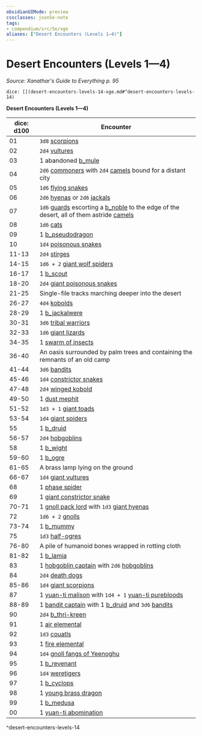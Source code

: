 ```yaml
---
obsidianUIMode: preview
cssclasses: json5e-note
tags:
- compendium/src/5e/xge
aliases: ["Desert Encounters (Levels 1—4)"]
---
```

# Desert Encounters (Levels 1—4)
*Source: Xanathar's Guide to Everything p. 95* 

`dice: [](desert-encounters-levels-14-xge.md#^desert-encounters-levels-14)`

**Desert Encounters (Levels 1—4)**

| dice: d100 | Encounter |
|------------|-----------|
| 01 | `3d8` [scorpions](b_scorpion.md) |
| 02 | `2d4` [vultures](b_vulture.md) |
| 03 | 1 abandoned [b_mule](b_mule.md) |
| 04 | `2d6` [commoners](b_commoner.md) with `2d4` [camels](b_camel.md) bound for a distant city |
| 05 | `1d6` [flying snakes](b_flying-snake.md) |
| 06 | `2d6` [hyenas](b_hyena.md) or `2d6` [jackals](b_jackal.md) |
| 07 | `1d6` [guards](b_guard.md) escorting a [b_noble](2.%20GM%20Tools/5eTools%20Compendium%20&%20Rules/z_compendium/bestiary/humanoid/b_noble.md) to the edge of the desert, all of them astride [camels](b_camel.md) |
| 08 | `1d6` [cats](b_cat.md) |
| 09 | 1 [b_pseudodragon](b_pseudodragon.md) |
| 10 | `1d4` [poisonous snakes](b_poisonous-snake.md) |
| 11-13 | `2d4` [stirges](b_stirge.md) |
| 14-15 | `1d6 + 2` [giant wolf spiders](b_giant-wolf-spider.md) |
| 16-17 | 1 [b_scout](b_scout.md) |
| 18-20 | `2d4` [giant poisonous snakes](b_giant-poisonous-snake.md) |
| 21-25 | Single-file tracks marching deeper into the desert |
| 26-27 | `4d4` [kobolds](b_kobold.md) |
| 28-29 | 1 [b_jackalwere](b_jackalwere.md) |
| 30-31 | `3d6` [tribal warriors](b_tribal-warrior.md) |
| 32-33 | `1d6` [giant lizards](b_giant-lizard.md) |
| 34-35 | 1 [swarm of insects](b_swarm-of-insects.md) |
| 36-40 | An oasis surrounded by palm trees and containing the remnants of an old camp |
| 41-44 | `3d6` [bandits](b_bandit.md) |
| 45-46 | `1d4` [constrictor snakes](b_constrictor-snake.md) |
| 47-48 | `2d4` [winged kobold](b_winged-kobold.md) |
| 49-50 | 1 [dust mephit](b_dust-mephit.md) |
| 51-52 | `1d3 + 1` [giant toads](b_giant-toad.md) |
| 53-54 | `1d4` [giant spiders](b_giant-spider.md) |
| 55 | 1 [b_druid](b_druid.md) |
| 56-57 | `2d4` [hobgoblins](b_hobgoblin.md) |
| 58 | 1 [b_wight](b_wight.md) |
| 59-60 | 1 [b_ogre](b_ogre.md) |
| 61-65 | A brass lamp lying on the ground |
| 66-67 | `1d4` [giant vultures](b_giant-vulture.md) |
| 68 | 1 [phase spider](b_phase-spider.md) |
| 69 | 1 [giant constrictor snake](b_giant-constrictor-snake.md) |
| 70-71 | 1 [gnoll pack lord](b_gnoll-pack-lord.md) with `1d3` [giant hyenas](b_giant-hyena.md) |
| 72 | `1d6 + 2` [gnolls](b_gnoll.md) |
| 73-74 | 1 [b_mummy](b_mummy.md) |
| 75 | `1d3` [half-ogres](b_half-ogre-ogrillon.md) |
| 76-80 | A pile of humanoid bones wrapped in rotting cloth |
| 81-82 | 1 [b_lamia](b_lamia.md) |
| 83 | 1 [hobgoblin captain](b_hobgoblin-captain.md) with `2d6` [hobgoblins](b_hobgoblin.md) |
| 84 | `2d4` [death dogs](b_death-dog.md) |
| 85-86 | `1d4` [giant scorpions](b_giant-scorpion.md) |
| 87 | 1 [yuan-ti malison](b_yuan-ti-malison-type-1.md) with `1d4 + 1` [yuan-ti purebloods](b_yuan-ti-pureblood.md) |
| 88-89 | 1 [bandit captain](b_bandit-captain.md) with 1 [b_druid](b_druid.md) and `3d6` [bandits](b_bandit.md) |
| 90 | `2d4` [b_thri-kreen](b_thri-kreen.md) |
| 91 | 1 [air elemental](b_air-elemental.md) |
| 92 | `1d3` [couatls](b_couatl.md) |
| 93 | 1 [fire elemental](b_fire-elemental.md) |
| 94 | `1d4` [gnoll fangs of Yeenoghu](b_gnoll-fang-of-yeenoghu.md) |
| 95 | 1 [b_revenant](b_revenant.md) |
| 96 | `1d4` [weretigers](b_weretiger.md) |
| 97 | 1 [b_cyclops](b_cyclops.md) |
| 98 | 1 [young brass dragon](b_young-brass-dragon.md) |
| 99 | 1 [b_medusa](b_medusa.md) |
| 00 | 1 [yuan-ti abomination](b_yuan-ti-abomination.md) |
^desert-encounters-levels-14